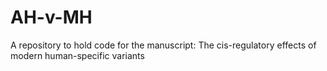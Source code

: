 # AH-v-MH
A repository to hold code for the manuscript: The cis-regulatory effects of modern human-specific variants
